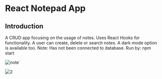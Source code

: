 #  React Notepad App

## Introduction

A CRUD app focusing on the usage of notes. Uses React Hooks for functionality. A user can create, delete or search notes. A dark mode option is available too. Note: Has not been connected to database. Run by: npm start


![note`](https://user-images.githubusercontent.com/82564549/212539076-251a6583-b426-4cf2-99d2-a4f1dcbf4f4d.png)

![2](https://user-images.githubusercontent.com/82564549/212539079-97e5f276-b662-40bb-a5c8-9513a67dc075.png)
